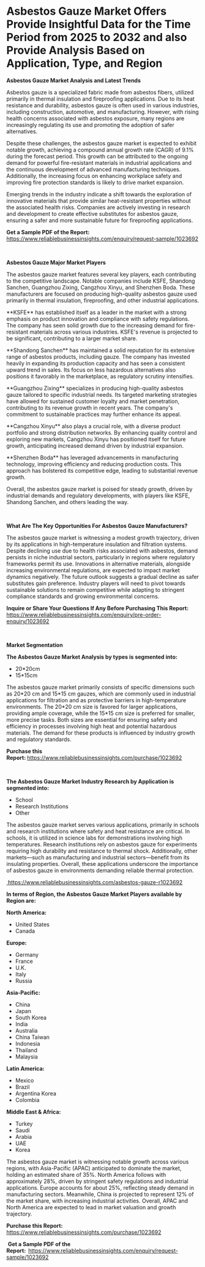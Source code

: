 <p><h1>Asbestos Gauze Market Offers Provide Insightful Data for the Time Period from 2025 to 2032 and also Provide Analysis Based on Application, Type, and Region</h1></p><p><strong>Asbestos Gauze Market Analysis and Latest Trends</strong></p>
<p><p>Asbestos gauze is a specialized fabric made from asbestos fibers, utilized primarily in thermal insulation and fireproofing applications. Due to its heat resistance and durability, asbestos gauze is often used in various industries, including construction, automotive, and manufacturing. However, with rising health concerns associated with asbestos exposure, many regions are increasingly regulating its use and promoting the adoption of safer alternatives.</p><p>Despite these challenges, the asbestos gauze market is expected to exhibit notable growth, achieving a compound annual growth rate (CAGR) of 9.1% during the forecast period. This growth can be attributed to the ongoing demand for powerful fire-resistant materials in industrial applications and the continuous development of advanced manufacturing techniques. Additionally, the increasing focus on enhancing workplace safety and improving fire protection standards is likely to drive market expansion. </p><p>Emerging trends in the industry indicate a shift towards the exploration of innovative materials that provide similar heat-resistant properties without the associated health risks. Companies are actively investing in research and development to create effective substitutes for asbestos gauze, ensuring a safer and more sustainable future for fireproofing applications.</p></p>
<p><strong>Get a Sample PDF of the Report:&nbsp;</strong> <a href="https://www.reliablebusinessinsights.com/enquiry/request-sample/1023692?utm_campaign=1581&utm_medium=2&utm_source=Github&utm_content=ia&utm_term=16042025&utm_id=asbestos-gauze">https://www.reliablebusinessinsights.com/enquiry/request-sample/1023692</a></p>
<p>&nbsp;</p>
<p><strong>Asbestos Gauze Major Market Players</strong></p>
<p><p>The asbestos gauze market features several key players, each contributing to the competitive landscape. Notable companies include KSFE, Shandong Sanchen, Guangzhou Zixing, Cangzhou Xinyu, and Shenzhen Boda. These manufacturers are focused on producing high-quality asbestos gauze used primarily in thermal insulation, fireproofing, and other industrial applications.</p><p>**KSFE** has established itself as a leader in the market with a strong emphasis on product innovation and compliance with safety regulations. The company has seen solid growth due to the increasing demand for fire-resistant materials across various industries. KSFE's revenue is projected to be significant, contributing to a larger market share.</p><p>**Shandong Sanchen** has maintained a solid reputation for its extensive range of asbestos products, including gauze. The company has invested heavily in expanding its production capacity and has seen a consistent upward trend in sales. Its focus on less hazardous alternatives also positions it favorably in the marketplace, as regulatory scrutiny intensifies.</p><p>**Guangzhou Zixing** specializes in producing high-quality asbestos gauze tailored to specific industrial needs. Its targeted marketing strategies have allowed for sustained customer loyalty and market penetration, contributing to its revenue growth in recent years. The company's commitment to sustainable practices may further enhance its appeal.</p><p>**Cangzhou Xinyu** also plays a crucial role, with a diverse product portfolio and strong distribution networks. By enhancing quality control and exploring new markets, Cangzhou Xinyu has positioned itself for future growth, anticipating increased demand driven by industrial expansion.</p><p>**Shenzhen Boda** has leveraged advancements in manufacturing technology, improving efficiency and reducing production costs. This approach has bolstered its competitive edge, leading to substantial revenue growth.</p><p>Overall, the asbestos gauze market is poised for steady growth, driven by industrial demands and regulatory developments, with players like KSFE, Shandong Sanchen, and others leading the way.</p></p>
<p>&nbsp;</p>
<p><strong>What Are The Key Opportunities For Asbestos Gauze Manufacturers?</strong></p>
<p><p>The asbestos gauze market is witnessing a modest growth trajectory, driven by its applications in high-temperature insulation and filtration systems. Despite declining use due to health risks associated with asbestos, demand persists in niche industrial sectors, particularly in regions where regulatory frameworks permit its use. Innovations in alternative materials, alongside increasing environmental regulations, are expected to impact market dynamics negatively. The future outlook suggests a gradual decline as safer substitutes gain preference. Industry players will need to pivot towards sustainable solutions to remain competitive while adapting to stringent compliance standards and growing environmental concerns.</p></p>
<p><strong>Inquire or Share Your Questions If Any Before Purchasing This Report:</strong> <a href="https://www.reliablebusinessinsights.com/enquiry/pre-order-enquiry/1023692?utm_campaign=1581&utm_medium=2&utm_source=Github&utm_content=ia&utm_term=16042025&utm_id=asbestos-gauze">https://www.reliablebusinessinsights.com/enquiry/pre-order-enquiry/1023692</a></p>
<p>&nbsp;</p>
<p><strong>Market Segmentation</strong></p>
<p><strong>The Asbestos Gauze Market Analysis by types is segmented into:</strong></p>
<p><ul><li>20*20cm</li><li>15*15cm</li></ul></p>
<p><p>The asbestos gauze market primarily consists of specific dimensions such as 20*20 cm and 15*15 cm gauzes, which are commonly used in industrial applications for filtration and as protective barriers in high-temperature environments. The 20*20 cm size is favored for larger applications, providing ample coverage, while the 15*15 cm size is preferred for smaller, more precise tasks. Both sizes are essential for ensuring safety and efficiency in processes involving high heat and potential hazardous materials. The demand for these products is influenced by industry growth and regulatory standards.</p></p>
<p><strong>Purchase this Report:&nbsp;</strong><a href="https://www.reliablebusinessinsights.com/purchase/1023692?utm_campaign=1581&utm_medium=2&utm_source=Github&utm_content=ia&utm_term=16042025&utm_id=asbestos-gauze">https://www.reliablebusinessinsights.com/purchase/1023692</a></p>
<p>&nbsp;</p>
<p><strong>The Asbestos Gauze Market Industry Research by Application is segmented into:</strong></p>
<p><ul><li>School</li><li>Research Institutions</li><li>Other</li></ul></p>
<p><p>The asbestos gauze market serves various applications, primarily in schools and research institutions where safety and heat resistance are critical. In schools, it is utilized in science labs for demonstrations involving high temperatures. Research institutions rely on asbestos gauze for experiments requiring high durability and resistance to thermal shock. Additionally, other markets—such as manufacturing and industrial sectors—benefit from its insulating properties. Overall, these applications underscore the importance of asbestos gauze in environments demanding reliable thermal protection.</p></p>
<p><a href="https://www.reliablebusinessinsights.com/asbestos-gauze-r1023692?utm_campaign=1581&utm_medium=2&utm_source=Github&utm_content=ia&utm_term=16042025&utm_id=asbestos-gauze">&nbsp;https://www.reliablebusinessinsights.com/asbestos-gauze-r1023692</a></p>
<p><strong>In terms of Region, the Asbestos Gauze Market Players available by Region are:</strong></p>
<p>
    <p> <strong> North America: </strong>
        <ul>
            <li>United States</li>
            <li>Canada</li>
        </ul>
        </p> 
    <p> <strong> Europe: </strong>
        <ul>
            <li>Germany</li>
            <li>France</li>
            <li>U.K.</li>
            <li>Italy</li>
            <li>Russia</li>
        </ul>
        </p> 
    <p> <strong> Asia-Pacific: </strong>
        <ul>
            <li>China</li>
            <li>Japan</li>
            <li>South Korea</li>
            <li>India</li>
            <li>Australia</li>
            <li>China Taiwan</li>
            <li>Indonesia</li>
            <li>Thailand</li>
            <li>Malaysia</li>
        </ul>
        </p> 
    <p> <strong> Latin America: </strong>
        <ul>
            <li>Mexico</li>
            <li>Brazil</li>
            <li>Argentina Korea</li>
            <li>Colombia</li>
        </ul>
        </p> 
    <p> <strong> Middle East & Africa: </strong>
        <ul>
            <li>Turkey</li>
            <li>Saudi</li>
            <li>Arabia</li>
            <li>UAE</li>
            <li>Korea</li>
        </ul>
    </p>
    </p>
<p><p>The asbestos gauze market is witnessing notable growth across various regions, with Asia-Pacific (APAC) anticipated to dominate the market, holding an estimated share of 35%. North America follows with approximately 28%, driven by stringent safety regulations and industrial applications. Europe accounts for about 25%, reflecting steady demand in manufacturing sectors. Meanwhile, China is projected to represent 12% of the market share, with increasing industrial activities. Overall, APAC and North America are expected to lead in market valuation and growth trajectory.</p></p>
<p><strong>Purchase this Report: </strong><a href="https://www.reliablebusinessinsights.com/purchase/1023692?utm_campaign=1581&utm_medium=2&utm_source=Github&utm_content=ia&utm_term=16042025&utm_id=asbestos-gauze">https://www.reliablebusinessinsights.com/purchase/1023692</a></p>
<p>&nbsp;<strong>Get a Sample PDF of the Report:&nbsp;&nbsp;</strong><a href="https://www.reliablebusinessinsights.com/enquiry/request-sample/1023692?utm_campaign=1581&utm_medium=2&utm_source=Github&utm_content=ia&utm_term=16042025&utm_id=asbestos-gauze">https://www.reliablebusinessinsights.com/enquiry/request-sample/1023692</a></p>
<p><strong></strong></p>
<p><p></p><p></p><p></p></p>